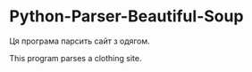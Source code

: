 # Python-Parser-Beautiful-Soup
Ця програма парсить сайт з одягом.

This program parses a clothing site.
